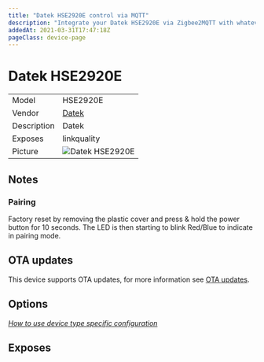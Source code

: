 ```yaml
---
title: "Datek HSE2920E control via MQTT"
description: "Integrate your Datek HSE2920E via Zigbee2MQTT with whatever smart home infrastructure you are using without the vendor's bridge or gateway."
addedAt: 2021-03-31T17:47:18Z
pageClass: device-page
---
```


<!-- !!!! -->
<!-- ATTENTION: This file is auto-generated through docgen! -->
<!-- You can only edit the "Notes"-Section between the two comment lines "Notes BEGIN" and "Notes END". -->
<!-- Do not use h1 or h2 heading within "## Notes"-Section. -->
<!-- !!!! -->

# Datek HSE2920E

|     |     |
|-----|-----|
| Model | HSE2920E  |
| Vendor  | [Datek](/supported-devices/#v=Datek)  |
| Description | Datek |
| Exposes | linkquality |
| Picture | ![Datek HSE2920E](https://www.zigbee2mqtt.io/images/devices/HSE2920E.jpg) |


<!-- Notes BEGIN: You can edit here. Add "## Notes" headline if not already present. -->
## Notes

<!-- Notes END: Do not edit below this line -->

### Pairing
Factory reset by removing the plastic cover and press & hold the power button for 10 seconds. The LED is then
starting to blink Red/Blue to indicate in pairing mode.

## OTA updates
This device supports OTA updates, for more information see [OTA updates](../guide/usage/ota_updates.md).


## Options
*[How to use device type specific configuration](../guide/configuration/devices-groups.md#specific-device-options)*


## Exposes

